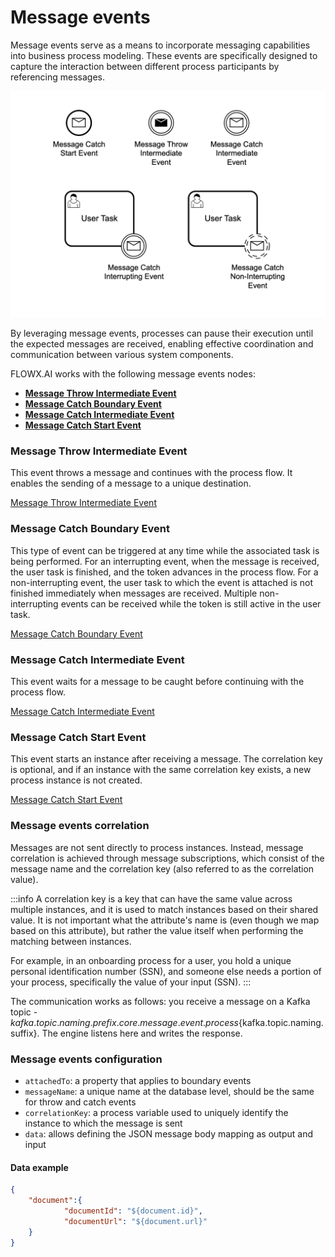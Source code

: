 # Message events

Message events serve as a means to incorporate messaging capabilities into business process modeling. These events are specifically designed to capture the interaction between different process participants by referencing messages. 

![](../img/all_message_events.png)

By leveraging message events, processes can pause their execution until the expected messages are received, enabling effective coordination and communication between various system components.

FLOWX.AI works with the following message events nodes:

* [**Message Throw Intermediate Event**](message-throw-intermediate-event.md)
* [**Message Catch Boundary Event**](message-catch-boundary-event.md)
* [**Message Catch Intermediate Event**](message-catch-intermediate-event.md)
* [**Message Catch Start Event**](message-catch-start-event.md)

### Message Throw Intermediate Event

This event throws a message and continues with the process flow.
It enables the sending of a message to a unique destination.

[Message Throw Intermediate Event](message-throw-intermediate-event.md)

###  Message Catch Boundary Event

This type of event can be triggered at any time while the associated task is being performed.
For an interrupting event, when the message is received, the user task is finished, and the token advances in the process flow.
For a non-interrupting event, the user task to which the event is attached is not finished immediately when messages are received. Multiple non-interrupting events can be received while the token is still active in the user task.




[Message Catch Boundary Event](message-catch-boundary-event.md)

### Message Catch Intermediate Event

This event waits for a message to be caught before continuing with the process flow.

[Message Catch Intermediate Event](message-catch-intermediate-event.md)

###  Message Catch Start Event

This event starts an instance after receiving a message.
The correlation key is optional, and if an instance with the same correlation key exists, a new process instance is not created.

[Message Catch Start Event](message-catch-start-event.md)

### Message events correlation

Messages are not sent directly to process instances. Instead, message correlation is achieved through message subscriptions, which consist of the message name and the correlation key (also referred to as the correlation value).

:::info
A correlation key is a key that can have the same value across multiple instances, and it is used to match instances based on their shared value. It is not important what the attribute's name is (even though we map based on this attribute), but rather the value itself when performing the matching between instances.

For example, in an onboarding process for a user, you hold a unique personal identification number (SSN), and someone else needs a portion of your process, specifically the value of your input (SSN).
:::

The communication works as follows: you receive a message on a Kafka topic - ${kafka.topic.naming.prefix}.core.message.event.process${kafka.topic.naming.suffix}. The engine listens here and writes the response.

### Message events configuration

* `attachedTo`: a property that applies to boundary events
* `messageName`: a unique name at the database level, should be the same for throw and catch events
* `correlationKey`: a process variable used to uniquely identify the instance to which the message is sent
* `data`: allows defining the JSON message body mapping as output and input

#### Data example

```json
{
	"document":{
			"documentId": "${document.id}",
			"documentUrl": "${document.url}"
	}
}
```

